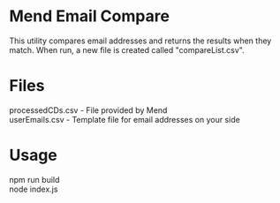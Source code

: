 # Mend Email Compare
This utility compares email addresses and returns the results when they match.  When run, a new file is created called "compareList.csv".   

# Files
processedCDs.csv - File provided by Mend<br>
userEmails.csv - Template file for email addresses on your side

# Usage
npm run build<br/>
node index.js
